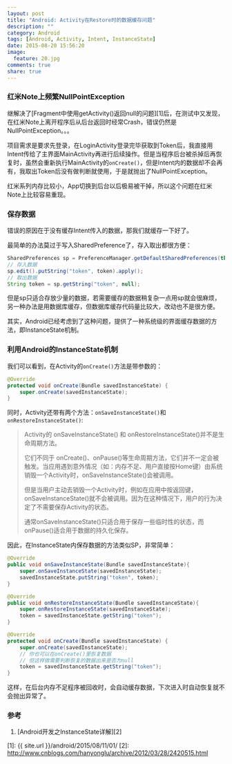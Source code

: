 ```yaml
---
layout: post
title: "Android: Activity在Restore时的数据缓存问题"
description: ""
category: Android
tags: [Android, Activity, Intent, InstanceState]
date: 2015-08-20 15:56:20
image:
  feature: 20.jpg
comments: true
share: true
---
```


### 红米Note上频繁NullPointException

继解决了[Fragment中使用getActivity()返回null的问题][1]后，在测试中又发现，在红米Note上离开程序后从后台返回时经常Crash，错误仍然是NullPointException。。。

项目需求是要求先登录，在LoginActivity登录完毕获取到Token后，我直接用Intent传给了主界面MainActivity再进行后续操作。但是当程序后台被杀掉后再恢复时，虽然会重新执行MainActivity的`onCreate()`，但是Intent内的数据却不会再有，我取出Token后没有做判断就使用，于是就抛出了NullPointException。

红米系列内存比较小，App切换到后台以后极易被干掉，所以这个问题在红米Note上比较容易重现。

### 保存数据

错误的原因在于没有缓存Intent传入的数据，那我们就缓存一下好了。

最简单的办法莫过于写入SharedPreference了，存入取出都很方便：

```java
SharedPreferences sp = PreferenceManager.getDefaultSharedPreferences(this);
// 存入数据
sp.edit().putString("token", token).apply();
// 取出数据
String token = sp.getString("token", null);
```

但是sp只适合存放少量的数据，若需要缓存的数据稍复杂一点用sp就会很麻烦，另一种办法是用数据库缓存，但数据库缓存代码量比较大，改动也不是很方便。

其实，Android已经考虑到了这种问题，提供了一种系统级的界面缓存数据的方法，即InstanceState机制。

### 利用Android的InstanceState机制

我们可以看到，在Activity的`onCreate()`方法是带参数的：

```java
@Override
protected void onCreate(Bundle savedInstanceState) {
	super.onCreate(savedInstanceState);
}
```

同时，Activity还带有两个方法：`onSaveInstanceState()`和`onRestoreInstanceState()`:

> Activity的 onSaveInstanceState() 和 onRestoreInstanceState()并不是生命周期方法。
>
> 它们不同于 onCreate()、onPause()等生命周期方法，它们并不一定会被触发。当应用遇到意外情况（如：内存不足、用户直接按Home键）由系统销毁一个Activity时，onSaveInstanceState()会被调用。
>
> 但是当用户主动去销毁一个Activity时，例如在应用中按返回键，onSaveInstanceState()就不会被调用。因为在这种情况下，用户的行为决定了不需要保存Activity的状态。
>
> 通常onSaveInstanceState()只适合用于保存一些临时性的状态，而onPause()适合用于数据的持久化保存。

因此，在InstanceState内保存数据的方法类似SP，非常简单：

```java
@Override
public void onSaveInstanceState(Bundle savedInstanceState){
    super.onSaveInstanceState(savedInstanceState);
    savedInstanceState.putString("token", token);
}

@Override
public void onRestoreInstanceState(Bundle savedInstanceState){
    super.onRestoreInstanceState(savedInstanceState);
    token = savedInstanceState.getString("token");
}

@Override
protected void onCreate(Bundle savedInstanceState) {
	super.onCreate(savedInstanceState);
	// 你也可以在onCreate()里恢复数据
	// 但这样做需要判断恢复的数据出来是否为null
	token = savedInstanceState.getString("token");
}
```

这样，在后台内存不足程序被回收时，会自动缓存数据，下次进入时自动恢复就不会抛出异常了。

### 参考

1. [Android开发之InstanceState详解][2]

[1]: {{ site.url }}/android/2015/08/11/01/
[2]: http://www.cnblogs.com/hanyonglu/archive/2012/03/28/2420515.html